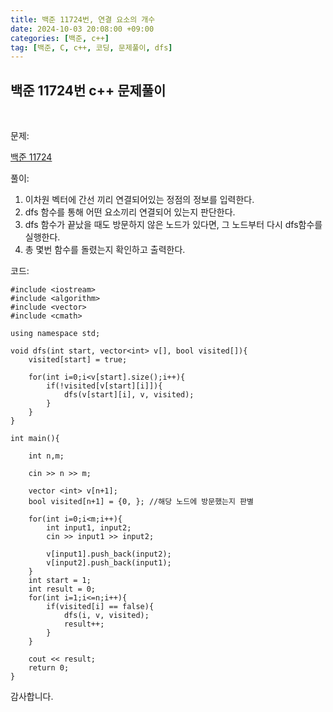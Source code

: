 ```yaml
---
title: 백준 11724번, 연결 요소의 개수
date: 2024-10-03 20:08:00 +09:00
categories: [백준, c++]
tag: [백준, C, c++, 코딩, 문제풀이, dfs]
---
```


## 백준 11724번 c++ 문제풀이
<br>

문제:

[백준 11724](https://www.acmicpc.net/problem/11724)

풀이:

1. 이차원 벡터에 간선 끼리 연결되어있는 정점의 정보를 입력한다.
2. dfs 함수를 통해 어떤 요소끼리 연결되어 있는지 판단한다.
3. dfs 함수가 끝났을 때도 방문하지 않은 노드가 있다면, 그 노드부터 다시 dfs함수를 실행한다.
4. 총 몇번 함수를 돌렸는지 확인하고 출력한다.

코드: 

    #include <iostream>
    #include <algorithm>
    #include <vector>
    #include <cmath>

    using namespace std;

    void dfs(int start, vector<int> v[], bool visited[]){
        visited[start] = true;

        for(int i=0;i<v[start].size();i++){
            if(!visited[v[start][i]]){
                dfs(v[start][i], v, visited);
            }
        }
    }

    int main(){

        int n,m;

        cin >> n >> m;

        vector <int> v[n+1];
        bool visited[n+1] = {0, }; //해당 노드에 방문했는지 판별

        for(int i=0;i<m;i++){
            int input1, input2;
            cin >> input1 >> input2;

            v[input1].push_back(input2);
            v[input2].push_back(input1);
        }
        int start = 1;
        int result = 0;
        for(int i=1;i<=n;i++){
            if(visited[i] == false){
                dfs(i, v, visited);
                result++;
            }
        }
        
        cout << result;
        return 0;
    }

감사합니다.